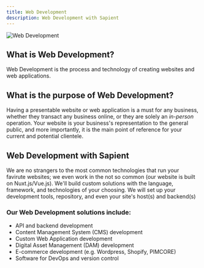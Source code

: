 ```yaml
---
title: Web Development
description: Web Development with Sapient
---
```

![Web Development](/development/development-web_development.webp)
<!-- <div>
  <img src="https://sbmedia.blob.core.windows.net/images/colleagues-working-on-web-design.jpg" srcset="https://sbmedia.blob.core.windows.net/images/colleagues-working-on-web-design.jpg 2x" alt="Web Development"/>
</div> -->

## What is Web Development?
Web Development is the process and technology of creating websites and web applications.

## What is the purpose of Web Development?
Having a presentable website or web application is a must for any business, whether they transact any business online, or they are solely an *in-person* operation. Your website is your business's representation to the general public, and more importantly, it is the main point of reference for your current and potential clientele. 

## Web Development with Sapient
We are no strangers to the most common technologies that run your favirute websites; we even work in the not so common (our website is built on Nuxt.js/Vue.js). We'll build custom solutions with the language, framework, and technologies of your choosing. We will set up your development tools, repository, and even your site's host(s) and backend(s)

### Our Web Development solutions include:

- API and backend development
- Content Management System (CMS) development
- Custom Web Application development
- Digital Asset Management (DAM) development
- E-commerce development (e.g. Wordpress, Shopify, PIMCORE)
- Software for DevOps and version control
